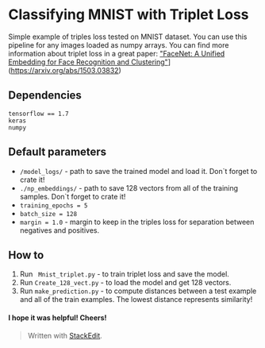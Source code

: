 # Classifying MNIST with Triplet Loss
Simple example of triples loss tested on MNIST dataset.
You can use this pipeline for any images loaded as numpy arrays.
You can find more information about triplet loss in a great paper: ["FaceNet: A Unified Embedding for Face Recognition and Clustering"](http://arxiv.org/abs/1503.03832)](https://arxiv.org/abs/1503.03832)
## Dependencies
```
tensorflow == 1.7
keras
numpy
```
## Default parameters
* ``/model_logs/`` - path to save the trained model and load it. Don`t forget to crate it!
* ``./np_embeddings/`` - path to save 128 vectors from all of the training samples. Don`t forget to crate it!
*  ``training_epochs = 5``
* ``batch_size = 128``
* ``margin = 1.0`` - margin to keep in the triples loss for separation between negatives and positives.
## How to
1. Run `` Mnist_triplet.py``  - to train triplet loss and save the model.
2. Run ``Create_128_vect.py``  - to load the model and get 128 vectors.
3. Run ``make_prediction.py`` - to compute distances between a test example and all of the train examples. The lowest distance represents similarity!
#### I hope it was helpful! Cheers!

> Written with [StackEdit](https://stackedit.io/).